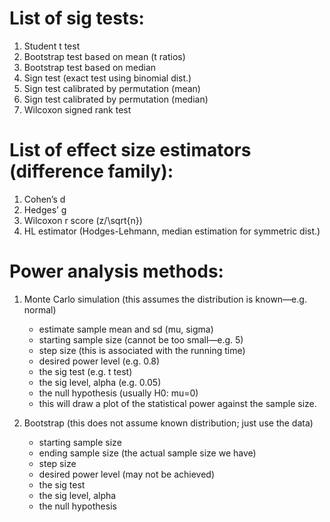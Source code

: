 # List of sig tests:
1. Student t test
2. Bootstrap test based on mean (t ratios)
3. Bootstrap test based on median
4. Sign test (exact test using binomial dist.)
5. Sign test  calibrated by permutation (mean)
6. Sign test calibrated by permutation (median)
7. Wilcoxon signed rank test


# List of effect size estimators (difference family):
1. Cohen’s d
2. Hedges’ g
3. Wilcoxon r score (z/\sqrt{n})
4. HL estimator (Hodges-Lehmann, median estimation for symmetric dist.)


# Power analysis methods:
1. Monte Carlo simulation (this assumes the distribution is known—e.g. normal)
    - estimate sample mean and sd (mu, sigma)
    - starting sample size (cannot be too small—e.g. 5)
    - step size (this is associated with the running time)
    - desired power level (e.g. 0.8)
    - the sig test  (e.g. t test)
    - the sig level, alpha (e.g. 0.05)
    - the null hypothesis (usually H0: mu=0)

    * this will draw a plot of the statistical power against the sample size.

2. Bootstrap (this does not assume known distribution; just use the data)
    - starting sample size
    - ending sample size (the actual sample size we have)
    - step size
    - desired power level (may not be achieved)
    - the sig test 
    - the sig level, alpha
    - the null hypothesis


